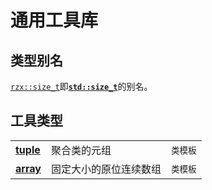 # 通用工具库
## 类型别名
[`rzx::size_t`]()即[**`std::size_t`**]()的别名。
## 工具类型
||||
|-|-|-|
|[**tuple**](utility/tuple.md)| 聚合类的元组 | `类模板` |
|[**array**](utility/array.md)| 固定大小的原位连续数组 | `类模板` |